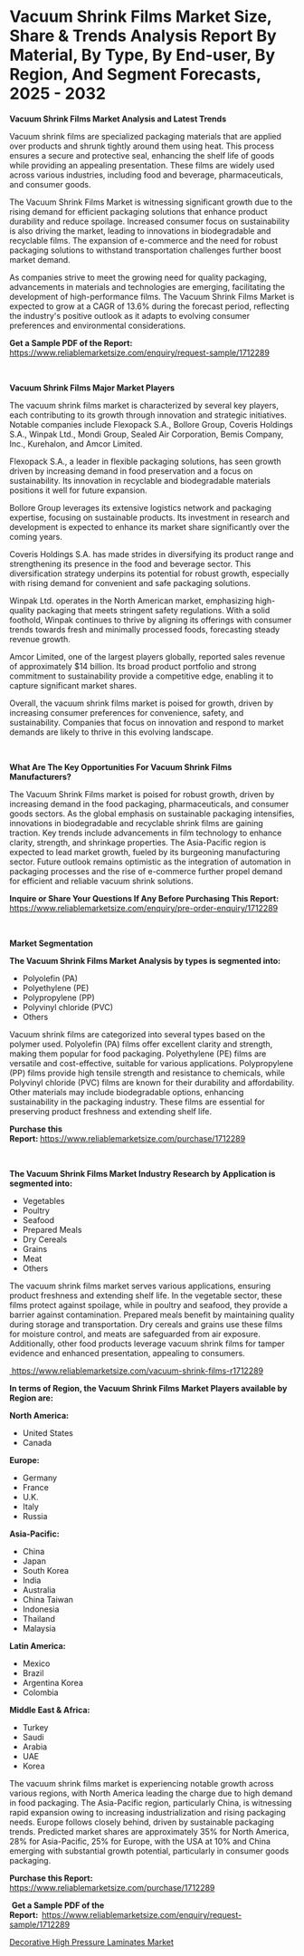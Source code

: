 <p><h1>Vacuum Shrink Films Market Size, Share & Trends Analysis Report By Material, By Type, By End-user, By Region, And Segment Forecasts, 2025 - 2032</h1></p><p><strong>Vacuum Shrink Films Market Analysis and Latest Trends</strong></p>
<p><p>Vacuum shrink films are specialized packaging materials that are applied over products and shrunk tightly around them using heat. This process ensures a secure and protective seal, enhancing the shelf life of goods while providing an appealing presentation. These films are widely used across various industries, including food and beverage, pharmaceuticals, and consumer goods.</p><p>The Vacuum Shrink Films Market is witnessing significant growth due to the rising demand for efficient packaging solutions that enhance product durability and reduce spoilage. Increased consumer focus on sustainability is also driving the market, leading to innovations in biodegradable and recyclable films. The expansion of e-commerce and the need for robust packaging solutions to withstand transportation challenges further boost market demand.</p><p>As companies strive to meet the growing need for quality packaging, advancements in materials and technologies are emerging, facilitating the development of high-performance films. The Vacuum Shrink Films Market is expected to grow at a CAGR of 13.6% during the forecast period, reflecting the industry's positive outlook as it adapts to evolving consumer preferences and environmental considerations.</p></p>
<p><strong>Get a Sample PDF of the Report:&nbsp;</strong> <a href="https://www.reliablemarketsize.com/enquiry/request-sample/1712289?utm_campaign=3175&utm_medium=2&utm_source=Github&utm_content=ia&utm_term=28032025&utm_id=vacuum-shrink-films">https://www.reliablemarketsize.com/enquiry/request-sample/1712289</a></p>
<p>&nbsp;</p>
<p><strong>Vacuum Shrink Films Major Market Players</strong></p>
<p><p>The vacuum shrink films market is characterized by several key players, each contributing to its growth through innovation and strategic initiatives. Notable companies include Flexopack S.A., Bollore Group, Coveris Holdings S.A., Winpak Ltd., Mondi Group, Sealed Air Corporation, Bemis Company, Inc., Kurehalon, and Amcor Limited.</p><p>Flexopack S.A., a leader in flexible packaging solutions, has seen growth driven by increasing demand in food preservation and a focus on sustainability. Its innovation in recyclable and biodegradable materials positions it well for future expansion.</p><p>Bollore Group leverages its extensive logistics network and packaging expertise, focusing on sustainable products. Its investment in research and development is expected to enhance its market share significantly over the coming years.</p><p>Coveris Holdings S.A. has made strides in diversifying its product range and strengthening its presence in the food and beverage sector. This diversification strategy underpins its potential for robust growth, especially with rising demand for convenient and safe packaging solutions.</p><p>Winpak Ltd. operates in the North American market, emphasizing high-quality packaging that meets stringent safety regulations. With a solid foothold, Winpak continues to thrive by aligning its offerings with consumer trends towards fresh and minimally processed foods, forecasting steady revenue growth.</p><p>Amcor Limited, one of the largest players globally, reported sales revenue of approximately $14 billion. Its broad product portfolio and strong commitment to sustainability provide a competitive edge, enabling it to capture significant market shares.</p><p>Overall, the vacuum shrink films market is poised for growth, driven by increasing consumer preferences for convenience, safety, and sustainability. Companies that focus on innovation and respond to market demands are likely to thrive in this evolving landscape.</p></p>
<p>&nbsp;</p>
<p><strong>What Are The Key Opportunities For Vacuum Shrink Films Manufacturers?</strong></p>
<p><p>The Vacuum Shrink Films market is poised for robust growth, driven by increasing demand in the food packaging, pharmaceuticals, and consumer goods sectors. As the global emphasis on sustainable packaging intensifies, innovations in biodegradable and recyclable shrink films are gaining traction. Key trends include advancements in film technology to enhance clarity, strength, and shrinkage properties. The Asia-Pacific region is expected to lead market growth, fueled by its burgeoning manufacturing sector. Future outlook remains optimistic as the integration of automation in packaging processes and the rise of e-commerce further propel demand for efficient and reliable vacuum shrink solutions.</p></p>
<p><strong>Inquire or Share Your Questions If Any Before Purchasing This Report:</strong> <a href="https://www.reliablemarketsize.com/enquiry/pre-order-enquiry/1712289?utm_campaign=3175&utm_medium=2&utm_source=Github&utm_content=ia&utm_term=28032025&utm_id=vacuum-shrink-films">https://www.reliablemarketsize.com/enquiry/pre-order-enquiry/1712289</a></p>
<p>&nbsp;</p>
<p><strong>Market Segmentation</strong></p>
<p><strong>The Vacuum Shrink Films Market Analysis by types is segmented into:</strong></p>
<p><ul><li>Polyolefin (PA)</li><li>Polyethylene (PE)</li><li>Polypropylene (PP)</li><li>Polyvinyl chloride (PVC)</li><li>Others</li></ul></p>
<p><p>Vacuum shrink films are categorized into several types based on the polymer used. Polyolefin (PA) films offer excellent clarity and strength, making them popular for food packaging. Polyethylene (PE) films are versatile and cost-effective, suitable for various applications. Polypropylene (PP) films provide high tensile strength and resistance to chemicals, while Polyvinyl chloride (PVC) films are known for their durability and affordability. Other materials may include biodegradable options, enhancing sustainability in the packaging industry. These films are essential for preserving product freshness and extending shelf life.</p></p>
<p><strong>Purchase this Report:&nbsp;</strong><a href="https://www.reliablemarketsize.com/purchase/1712289?utm_campaign=3175&utm_medium=2&utm_source=Github&utm_content=ia&utm_term=28032025&utm_id=vacuum-shrink-films">https://www.reliablemarketsize.com/purchase/1712289</a></p>
<p>&nbsp;</p>
<p><strong>The Vacuum Shrink Films Market Industry Research by Application is segmented into:</strong></p>
<p><ul><li>Vegetables</li><li>Poultry</li><li>Seafood</li><li>Prepared Meals</li><li>Dry Cereals</li><li>Grains</li><li>Meat</li><li>Others</li></ul></p>
<p><p>The vacuum shrink films market serves various applications, ensuring product freshness and extending shelf life. In the vegetable sector, these films protect against spoilage, while in poultry and seafood, they provide a barrier against contamination. Prepared meals benefit by maintaining quality during storage and transportation. Dry cereals and grains use these films for moisture control, and meats are safeguarded from air exposure. Additionally, other food products leverage vacuum shrink films for tamper evidence and enhanced presentation, appealing to consumers.</p></p>
<p><a href="https://www.reliablemarketsize.com/vacuum-shrink-films-r1712289?utm_campaign=3175&utm_medium=2&utm_source=Github&utm_content=ia&utm_term=28032025&utm_id=vacuum-shrink-films">&nbsp;https://www.reliablemarketsize.com/vacuum-shrink-films-r1712289</a></p>
<p><strong>In terms of Region, the Vacuum Shrink Films Market Players available by Region are:</strong></p>
<p>
    <p> <strong> North America: </strong>
        <ul>
            <li>United States</li>
            <li>Canada</li>
        </ul>
        </p> 
    <p> <strong> Europe: </strong>
        <ul>
            <li>Germany</li>
            <li>France</li>
            <li>U.K.</li>
            <li>Italy</li>
            <li>Russia</li>
        </ul>
        </p> 
    <p> <strong> Asia-Pacific: </strong>
        <ul>
            <li>China</li>
            <li>Japan</li>
            <li>South Korea</li>
            <li>India</li>
            <li>Australia</li>
            <li>China Taiwan</li>
            <li>Indonesia</li>
            <li>Thailand</li>
            <li>Malaysia</li>
        </ul>
        </p> 
    <p> <strong> Latin America: </strong>
        <ul>
            <li>Mexico</li>
            <li>Brazil</li>
            <li>Argentina Korea</li>
            <li>Colombia</li>
        </ul>
        </p> 
    <p> <strong> Middle East & Africa: </strong>
        <ul>
            <li>Turkey</li>
            <li>Saudi</li>
            <li>Arabia</li>
            <li>UAE</li>
            <li>Korea</li>
        </ul>
    </p>
    </p>
<p><p>The vacuum shrink films market is experiencing notable growth across various regions, with North America leading the charge due to high demand in food packaging. The Asia-Pacific region, particularly China, is witnessing rapid expansion owing to increasing industrialization and rising packaging needs. Europe follows closely behind, driven by sustainable packaging trends. Predicted market shares are approximately 35% for North America, 28% for Asia-Pacific, 25% for Europe, with the USA at 10% and China emerging with substantial growth potential, particularly in consumer goods packaging.</p></p>
<p><strong>Purchase this Report: </strong><a href="https://www.reliablemarketsize.com/purchase/1712289?utm_campaign=3175&utm_medium=2&utm_source=Github&utm_content=ia&utm_term=28032025&utm_id=vacuum-shrink-films">https://www.reliablemarketsize.com/purchase/1712289</a></p>
<p>&nbsp;<strong>Get a Sample PDF of the Report:&nbsp;&nbsp;</strong><a href="https://www.reliablemarketsize.com/enquiry/request-sample/1712289?utm_campaign=3175&utm_medium=2&utm_source=Github&utm_content=ia&utm_term=28032025&utm_id=vacuum-shrink-films">https://www.reliablemarketsize.com/enquiry/request-sample/1712289</a></p>
<p><strong></strong></p>
<p><p><a href="https://github.com/duscarajlha/Market-Research-Report-List-1/blob/main/decorative-high-pressure-laminates-market.md?utm_campaign=3175&utm_medium=2&utm_source=Github&utm_content=ia&utm_term=28032025&utm_id=vacuum-shrink-films">Decorative High Pressure Laminates Market</a></p></p>